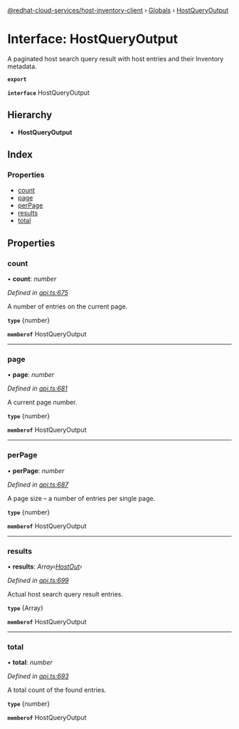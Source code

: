 [@redhat-cloud-services/host-inventory-client](../README.md) › [Globals](../globals.md) › [HostQueryOutput](hostqueryoutput.md)

# Interface: HostQueryOutput

A paginated host search query result with host entries and their Inventory metadata.

**`export`** 

**`interface`** HostQueryOutput

## Hierarchy

* **HostQueryOutput**

## Index

### Properties

* [count](hostqueryoutput.md#count)
* [page](hostqueryoutput.md#page)
* [perPage](hostqueryoutput.md#perpage)
* [results](hostqueryoutput.md#results)
* [total](hostqueryoutput.md#total)

## Properties

###  count

• **count**: *number*

*Defined in [api.ts:675](https://github.com/RedHatInsights/javascript-clients/blob/master/packages/host-inventory/api.ts#L675)*

A number of entries on the current page.

**`type`** {number}

**`memberof`** HostQueryOutput

___

###  page

• **page**: *number*

*Defined in [api.ts:681](https://github.com/RedHatInsights/javascript-clients/blob/master/packages/host-inventory/api.ts#L681)*

A current page number.

**`type`** {number}

**`memberof`** HostQueryOutput

___

###  perPage

• **perPage**: *number*

*Defined in [api.ts:687](https://github.com/RedHatInsights/javascript-clients/blob/master/packages/host-inventory/api.ts#L687)*

A page size – a number of entries per single page.

**`type`** {number}

**`memberof`** HostQueryOutput

___

###  results

• **results**: *Array‹[HostOut](hostout.md)›*

*Defined in [api.ts:699](https://github.com/RedHatInsights/javascript-clients/blob/master/packages/host-inventory/api.ts#L699)*

Actual host search query result entries.

**`type`** {Array<HostOut>}

**`memberof`** HostQueryOutput

___

###  total

• **total**: *number*

*Defined in [api.ts:693](https://github.com/RedHatInsights/javascript-clients/blob/master/packages/host-inventory/api.ts#L693)*

A total count of the found entries.

**`type`** {number}

**`memberof`** HostQueryOutput
